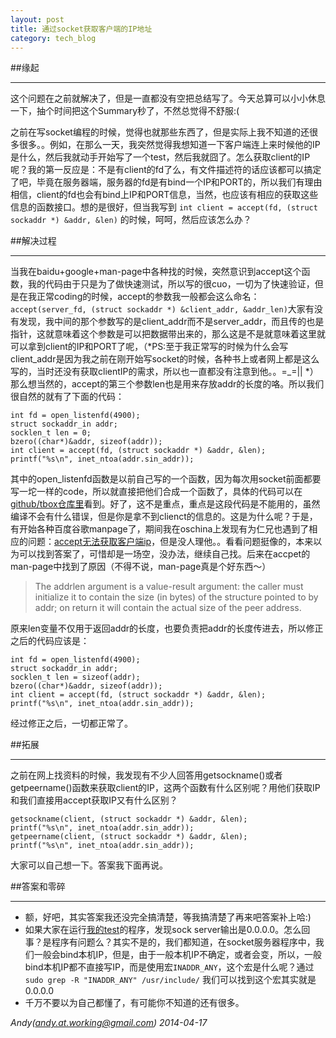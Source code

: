 ```yaml
---
layout: post
title: 通过socket获取客户端的IP地址 
category: tech_blog
---
```


##缘起

---

这个问题在之前就解决了，但是一直都没有空把总结写了。今天总算可以小小休息一下，抽个时间把这个Summary秒了，不然总觉得不舒服:(

之前在写socket编程的时候，觉得也就那些东西了，但是实际上我不知道的还很多很多。。例如，在那么一天，我突然觉得我想知道一下客户端连上来时候他的IP是什么，然后我就动手开始写了一个test，然后我就囧了。怎么获取client的IP呢？我的第一反应是：不是有client的fd了么，有文件描述符的话应该都可以搞定了吧，毕竟在服务器端，服务器的fd是有bind一个IP和PORT的，所以我们有理由相信，client的fd也会有bind上IP和PORT信息，当然，也应该有相应的获取这些信息的函数接口。想的是很好，但当我写到 `int client = accept(fd, (struct sockaddr *) &addr, &len)` 的时候，呵呵，然后应该怎么办？

##解决过程

---

当我在baidu+google+man-page中各种找的时候，突然意识到accept这个函数，我的代码由于只是为了做快速测试，所以写的很cuo，一切为了快速验证，但是在我正常coding的时候，accept的参数我一般都会这么命名：`accept(server_fd, (struct sockaddr *) &client_addr, &addr_len)`大家有没有发现，我中间的那个参数写的是client_addr而不是server_addr，而且传的也是指针，这就意味着这个参数是可以把数据带出来的，那么这是不是就意味着这里就可以拿到client的IP和PORT了呢，（*PS:至于我正常写的时候为什么会写client_addr是因为我之前在刚开始写socket的时候，各种书上或者网上都是这么写的，当时还没有获取clientIP的需求，所以也一直都没有注意到他。。=_=|| *）那么想当然的，accept的第三个参数len也是用来存放addr的长度的咯。所以我们很自然的就有了下面的代码：

    int fd = open_listenfd(4900);
	struct sockaddr_in addr;
	socklen_t len = 0;
	bzero((char*)&addr, sizeof(addr));
	int client = accept(fd, (struct sockaddr *) &addr, &len);
	printf("%s\n", inet_ntoa(addr.sin_addr));

其中的open_listenfd函数是以前自己写的一个函数，因为每次用socket前面都要写一坨一样的code，所以就直接把他们合成一个函数了，具体的代码可以在[github/tbox仓库里](http://github.com/andycoder7/tbox/blob/master/get_socket_client_ip/test.c)看到。好了，这不是重点，重点是这段代码是不能用的，虽然编译不会有什么错误，但是你是拿不到clienct的信息的。这是为什么呢？于是，有开始各种百度谷歌manpage了，期间我在oschina上发现有为仁兄也遇到了相应的问题：[accept无法获取客户端ip](http://www.oschina.net/question/1166197_149234)，但是没人理他。。看看问题挺像的，本来以为可以找到答案了，可惜却是一场空，没办法，继续自己找。后来在accpet的man-page中找到了原因（不得不说，man-page真是个好东西～）

> The addrlen argument is a value-result argument: the caller must initialize it to contain the size (in bytes) of the structure pointed to by addr; on return it will contain the actual size of the peer address.

原来len变量不仅用于返回addr的长度，也要负责把addr的长度传进去，所以修正之后的代码应该是：

    int fd = open_listenfd(4900);
	struct sockaddr_in addr;
	socklen_t len = sizeof(addr);
	bzero((char*)&addr, sizeof(addr));
	int client = accept(fd, (struct sockaddr *) &addr, &len);
	printf("%s\n", inet_ntoa(addr.sin_addr));

经过修正之后，一切都正常了。

##拓展

---

之前在网上找资料的时候，我发现有不少人回答用getsockname()或者getpeername()函数来获取client的IP，这两个函数有什么区别呢？用他们获取IP和我们直接用accept获取IP又有什么区别？

	getsockname(client, (struct sockaddr *) &addr, &len);
	printf("%s\n", inet_ntoa(addr.sin_addr));
	getpeername(client, (struct sockaddr *) &addr, &len);
	printf("%s\n", inet_ntoa(addr.sin_addr));

大家可以自己想一下。答案我下面再说。

##答案和零碎

---

- 额，好吧，其实答案我还没完全搞清楚，等我搞清楚了再来吧答案补上哈:)
- 如果大家在运行[我的test](http://github.com/andycoder7/tbox/blob/master/get_socket_client_ip/test.c)的程序，发现sock server输出是0.0.0.0。怎么回事？是程序有问题么？其实不是的，我们都知道，在socket服务器程序中，我们一般会bind本机IP，但是，由于一般本机IP不确定，或者会变，所以，一般bind本机IP都不直接写IP，而是使用宏`INADDR_ANY`，这个宏是什么呢？通过 `sudo grep -R "INADDR_ANY" /usr/include/` 我们可以找到这个宏其实就是0.0.0.0
- 千万不要以为自己都懂了，有可能你不知道的还有很多。

*Andy(andy.at.working@gmail.com) 2014-04-17*
